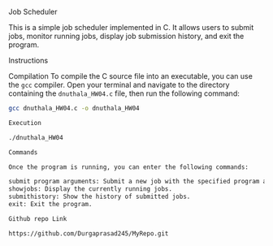Job Scheduler

This is a simple job scheduler implemented in C. It allows users to submit jobs, monitor running jobs, display job submission history, and exit the program.

Instructions

Compilation
To compile the C source file into an executable, you can use the `gcc` compiler. Open your terminal and navigate to the directory containing the `dnuthala_HW04.c` file, then run the following command:

```bash
gcc dnuthala_HW04.c -o dnuthala_HW04

Execution

./dnuthala_HW04

Commands

Once the program is running, you can enter the following commands:

submit program arguments: Submit a new job with the specified program and arguments.
showjobs: Display the currently running jobs.
submithistory: Show the history of submitted jobs.
exit: Exit the program.

Github repo Link

https://github.com/Durgaprasad245/MyRepo.git
